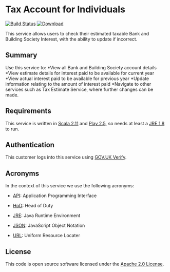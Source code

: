 Tax Account for Individuals
=============

[![Build Status](https://travis-ci.org/hmrc/bank-and-building-society-interest-frontend.svg)](https://travis-ci.org/hmrc/bank-and-building-society-interest-frontend) [ ![Download](https://api.bintray.com/packages/hmrc/releases/bank-and-building-society-interest-frontend/images/download.svg) ](https://bintray.com/hmrc/releases/bank-and-building-society-interest-frontend/_latestVersion)

This service allows users to check their estimated taxable Bank and Building Society Interest, with the ability to update if incorrect.

Summary
-----------

Use this service to:
*View all Bank and Building Society account details
*View estimate details for interest paid to be available for current year
*View actual interest paid to be available for previous year
*Update information relating to the amount of interest paid 
*Navigate to other services such as Tax Estimate Service, where further changes can be made.

Requirements
------------

This service is written in [Scala 2.11](http://www.scala-lang.org/) and [Play 2.5](http://playframework.com/), so needs at least a [JRE 1.8](http://www.oracle.com/technetwork/java/javase/downloads/index.html) to run.


Authentication
------------

This customer logs into this service using [GOV.UK Verify](https://www.gov.uk/government/publications/introducing-govuk-verify/introducing-govuk-verify).


Acronyms
--------

In the context of this service we use the following acronyms:

* [API]: Application Programming Interface

* [HoD]: Head of Duty

* [JRE]: Java Runtime Environment

* [JSON]: JavaScript Object Notation

* [URL]: Uniform Resource Locater

License
-------

This code is open source software licensed under the [Apache 2.0 License].

[NPS]: http://www.publications.parliament.uk/pa/cm201012/cmselect/cmtreasy/731/73107.htm
[HoD]: http://webarchive.nationalarchives.gov.uk/+/http://www.hmrc.gov.uk/manuals/sam/samglossary/samgloss249.htm
[NINO]: http://www.hmrc.gov.uk/manuals/nimmanual/nim39110.htm
[National Insurance]: https://www.gov.uk/national-insurance/overview
[JRE]: http://www.oracle.com/technetwork/java/javase/overview/index.html
[API]: https://en.wikipedia.org/wiki/Application_programming_interface
[URL]: https://en.wikipedia.org/wiki/Uniform_Resource_Locator
[State Pension]: https://www.gov.uk/new-state-pension/overview
[SP]: https://www.gov.uk/new-state-pension/overview
[JSON]: http://json.org/

[Apache 2.0 License]: http://www.apache.org/licenses/LICENSE-2.0.html
